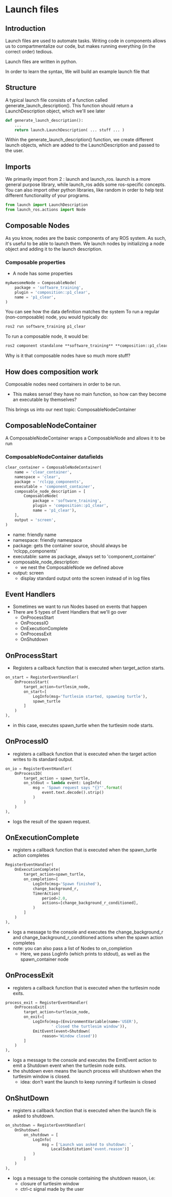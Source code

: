 # Launch files

## Introduction

Launch files are used to automate tasks. Writing code in components allows us to compartmentalize our code, but makes running everything (in the correct order) tedious.

Launch files are written in python.

In order to learn the syntax, We will build an example launch file that 

## Structure
A typical launch file consists of a function called generate_launch_description().
This function should return a LaunchDescription object, which we'll see later

```py
def generate_launch_description():
	...
	return launch.LaunchDescription( ... stuff ... )
```

Within the generate_launch_description() function, we create different launch objects, which are added to the LaunchDescription and passed to the user.

## Imports

We primarily import from 2 : launch and launch_ros. 
launch is a more general purpose library, while launch_ros adds some ros-specific concepts.
You can also import other python libraries, like random in order to help test different functionality of your programs.
```py
from launch import LaunchDescription
from launch_ros.actions import Node
```

## Composable Nodes

As you know, nodes are the basic components of any ROS system. 
As such, it's useful to be able to launch them.
We launch nodes by initializing a node object and adding it to the launch description.


### Composable properties
- A node has some properties
```python
myAwesomeNode = ComposableNode(
	package = 'software_training',
	plugin = 'composition::p1_clear',
	name = 'p1_clear',
)
```
You can see how the data definition matches the system
To run a regular (non-composable) node, you would typically do:
```bash
ros2 run software_training p1_clear
```
To run a composable node, it would be:
```md
ros2 component standalone **software_training** **composition::p1_clear**
```

Why is it that composable nodes have so much more stuff?

## How does composition work
Composable nodes need containers in order to be run.
- This makes sense! they have no main function, so how can they become an executable by themselves?

This brings us into our next topic: ComposableNodeContainer

## ComposableNodeContainer

A ComposableNodeContainer wraps a ComposableNode and allows it to be run

### ComposableNodeContainer datafields
```python
clear_container = ComposableNodeContainer(
	name = 'clear_container',
	namespace = 'clear',
	package = 'rclcpp_components',
	executable = 'component_container',
	composable_node_description = [
		ComposableNode(
			package = 'software_training',
			plugin = 'composition::p1_clear',
			name = 'p1_clear'),
	],
	output = 'screen',
)
```

- name: friendly name
- namespace: friendly namespace
- package: gets the container source, should always be 'rclcpp_components'
- executable: same as package, always set to 'component_container'
- composable_node_description:
	- we nest the ComposableNode we defined above
- output: screen
	- display standard output onto the screen instead of in log files

## Event Handlers
- Sometimes we want to run Nodes based on events that happen
- There are 5 types of Event Handlers that we'll go over
	- OnProcessStart
	- OnProcessIO
	- OnExecutionComplete
	- OnProcessExit
	- OnShutdown

## OnProcessStart
- Registers a callback function that is executed when target_action starts. 
```python
on_start = RegisterEventHandler(
    OnProcessStart(
        target_action=turtlesim_node,
        on_start=[
            LogInfo(msg='Turtlesim started, spawning turtle'),
            spawn_turtle
        ]
    )
),

```
- in this case, executes spawn_turtle when the turtlesim node starts.

## OnProcessIO 
- registers a callback function that is executed when the target action writes to its standard output. 

```python
on_io = RegisterEventHandler(
	OnProcessIO(
		target_action = spawn_turtle,
		on_stdout = lambda event: LogInfo(
			msg = 'Spawn request says "{}"'.format(
				event.text.decode().strip()
			)
		)
	)
),
```
- logs the result of the spawn request.

## OnExecutionComplete
- registers a callback function that is executed when the spawn_turtle action completes
```python
RegisterEventHandler(
	OnExecutionComplete(
		target_action=spawn_turtle,
		on_completion=[
			LogInfo(msg='Spawn finished'),
			change_background_r,
			TimerAction(
				period=2.0,
				actions=[change_background_r_conditioned],
			)
		]
	)
),
```
- logs a message to the console and executes the change_background_r and change_background_r_conditioned actions when the spawn action completes
- note: you can also pass a list of Nodes to on_completion
	- Here, we pass LogInfo (which prints to stdout), as well as the spawn_container node

## OnProcessExit
- registers a callback function that is executed when the turtlesim node exits. 
```python
process_exit = RegisterEventHandler(
    OnProcessExit(
        target_action=turtlesim_node,
        on_exit=[
            LogInfo(msg=(EnvironmentVariable(name='USER'),
                    ' closed the turtlesim window')),
            EmitEvent(event=Shutdown(
                reason='Window closed'))
        ]
    )
),
```
- logs a message to the console and executes the EmitEvent action to emit a Shutdown event when the turtlesim node exits. 
- the shutdown even means the launch process will shutdown when the turtlesim window is closed.
	- idea: don't want the launch to keep running if turtlesim is closed

## OnShutDown
- registers a callback function that is executed when the launch file is asked to shutdown. 
```python
on_shutdown = RegisterEventHandler(
	OnShutdown(
		on_shutdown = [
			LogInfo(
				msg = ['Launch was asked to shutdown: ',
					LocalSubstitution('event.reason')]
			)
		]
	)
),
```
- logs a message to the console containing the shutdown reason, i.e:
	- closure of turtlesim window 
	- ctrl-c signal made by the user
